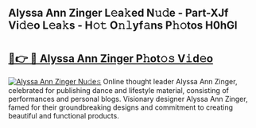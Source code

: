 ## Alyssa Ann Zinger L𝚎a𝚔ed N𝚞𝚍e - Part-XJf Vi𝚍𝚎o L𝚎a𝚔s - H𝚘𝚝 O𝚗𝚕yf𝚊ns P𝚑𝚘tos H0hGl

# <h2><a href="http://kf6tmxy.oniu.top/?m=Alyssa+Ann+Zinger">🔗👉 🔴 Alyssa Ann Zinger P𝚑ot𝚘𝚜 V𝚒d𝚎o</a></h2>

[![Alyssa Ann Zinger Nu𝚍e𝚜](https://i.imgur.com/0qMVB7G.gif)](http://kf6tmxy.oniu.top/?m=Alyssa+Ann+Zinger)
Online thought leader Alyssa Ann Zinger, celebrated for publishing dance and lifestyle material, consisting of performances and personal blogs. Visionary designer Alyssa Ann Zinger, famed for their groundbreaking designs and commitment to creating beautiful and functional products.  
